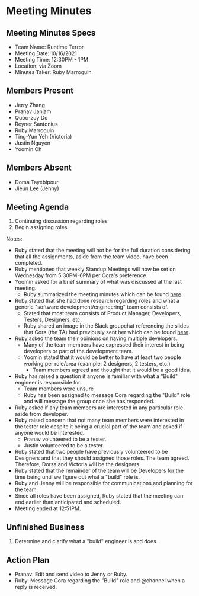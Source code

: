 # Meeting Minutes
## Meeting Minutes Specs
- Team Name: Runtime Terror
- Meeting Date: 10/16/2021
- Meeting Time: 12:30PM - 1PM 
- Location: via Zoom
- Minutes Taker: Ruby Marroquin

## Members Present 
- Jerry Zhang
- Pranav Janjam
- Quoc-zuy Do
- Reyner Santonius
- Ruby Marroquin
- Ting-Yun Yeh (Victoria)
- Justin Nguyen
- Yoomin Oh

## Members Absent 
- Dorsa Tayebipour
- Jieun Lee (Jenny)

## Meeting Agenda
1. Continuing discussion regarding roles
2. Begin assigning roles

Notes: 
- Ruby stated that the meeting will not be for the full duration considering that all the assignments, aside from the team video, have been completed. 
- Ruby mentioned that weekly Standup Meetings will now be set on Wednesday from 5:30PM-6PM per Cora's preference. 
- Yoomin asked for a brief summary of what was discussed at the last meeting. 
  - Ruby summarized the meeting minutes which can be found [here](https://github.com/cse110-fa21-group25/cse110-fa21-group25/blob/main/admin/meetings/101321-meeting.md). 
- Ruby stated that she had done research regarding roles and what a generic "software development/engineering" team consists of. 
  -  Stated that most team consists of Product Manager, Developers, Testers, Designers, etc. 
  -  Ruby shared an image in the Slack groupchat referencing the slides that Cora (the TA) had previously sent her which can be found [here](https://cse110-fa21-group25.slack.com/archives/C02GDM40MT8/p1634413446006800). 
-  Ruby asked the team their opinions on having multiple developers. 
    - Many of the team members have expressed their interest in being developers or part of the development team. 
    - Yoomin stated that it would be better to have at least two people working per role/area (example: 2 designers, 2 testers, etc.)
      - Team members agreed and thought that it would be a good idea. 
- Ruby has raised a question if anyone is familiar with what a "Build" engineer is responsible for. 
  - Team members were unsure
  - Ruby has been assigned to message Cora regarding the "Build" role and will message the group once she has responded.
- Ruby asked if any team members are interested in any particular role aside from developer. 
- Ruby raised concern that not many team members were interested in the tester role despite it being a crucial part of the team and asked if anyone would be interested.    
  - Pranav volunteered to be a tester. 
  - Justin volunteered to be a tester. 
- Ruby stated that two people have previously volunteered to be Designers and that they should assigned those roles. The team agreed. Therefore, Dorsa and Victoria will be the designers. 
- Ruby stated that the remainder of the team will be Developers for the time being until we figure out what a "build" role is. 
- Ruby and Jenny will be responsible for communications and planning for the team. 
- Since all roles have been assigned, Ruby stated that the meeting can end earlier than anticipated and scheduled. 
- Meeting ended at 12:51PM.     
  
## Unfinished Business
1. Determine and clarify what a "build" engineer is and does. 

## Action Plan 
- Pranav: Edit and send video to Jenny or Ruby. 
- Ruby: Message Cora regarding the "Build" role and @channel when a reply is received. 
